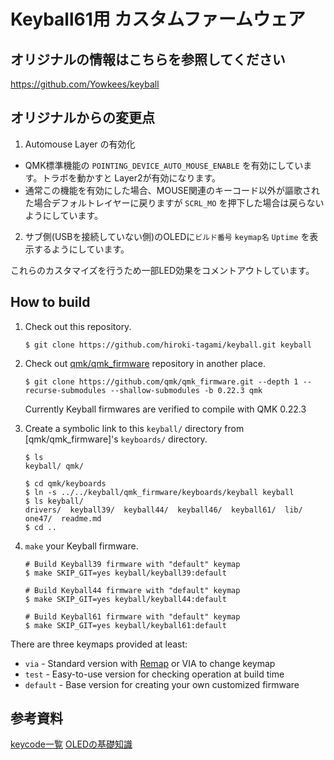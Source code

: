 # Keyball61用 カスタムファームウェア


## オリジナルの情報はこちらを参照してください

https://github.com/Yowkees/keyball


## オリジナルからの変更点

1. Automouse Layer の有効化

- QMK標準機能の `POINTING_DEVICE_AUTO_MOUSE_ENABLE` を有効にしています。トラボを動かすと Layer2が有効になります。 
- 通常この機能を有効にした場合、MOUSE関連のキーコード以外が謳歌された場合デフォルトレイヤーに戻りますが `SCRL_MO` を押下した場合は戻らないようにしています。

2. サブ側(USBを接続していない側)のOLEDに`ビルド番号` `keymap名` `Uptime` を表示するようにしています。

これらのカスタマイズを行うため一部LED効果をコメントアウトしています。

## How to build

1. Check out this repository.

    ```console
    $ git clone https://github.com/hiroki-tagami/keyball.git keyball
    ```

2. Check out [qmk/qmk_firmware](https://github.com/qmk/qmk_firmware/) repository in another place.

    ```console
    $ git clone https://github.com/qmk/qmk_firmware.git --depth 1 --recurse-submodules --shallow-submodules -b 0.22.3 qmk
    ```

    Currently Keyball firmwares are verified to compile with QMK 0.22.3

3. Create a symbolic link to this `keyball/` directory from [qmk/qmk_firmware]'s `keyboards/` directory.

    ```console
    $ ls
    keyball/ qmk/

    $ cd qmk/keyboards
    $ ln -s ../../keyball/qmk_firmware/keyboards/keyball keyball
    $ ls keyball/
    drivers/  keyball39/  keyball44/  keyball46/  keyball61/  lib/  one47/  readme.md
    $ cd ..
    ```

4. `make` your Keyball firmware.

    ```console
    # Build Keyball39 firmware with "default" keymap
    $ make SKIP_GIT=yes keyball/keyball39:default

    # Build Keyball44 firmware with "default" keymap
    $ make SKIP_GIT=yes keyball/keyball44:default

    # Build Keyball61 firmware with "default" keymap
    $ make SKIP_GIT=yes keyball/keyball61:default
    ```

There are three keymaps provided at least:

* `via` - Standard version with [Remap](https://remap-keys.app/) or VIA to change keymap
* `test` - Easy-to-use version for checking operation at build time
* `default` - Base version for creating your own customized firmware

## 参考資料

[keycode一覧](https://github.com/qmk/qmk_firmware/blob/master/docs/keycodes.md)
[OLEDの基礎知識](https://qiita.com/koktoh/items/3d057e747915aee814cd)